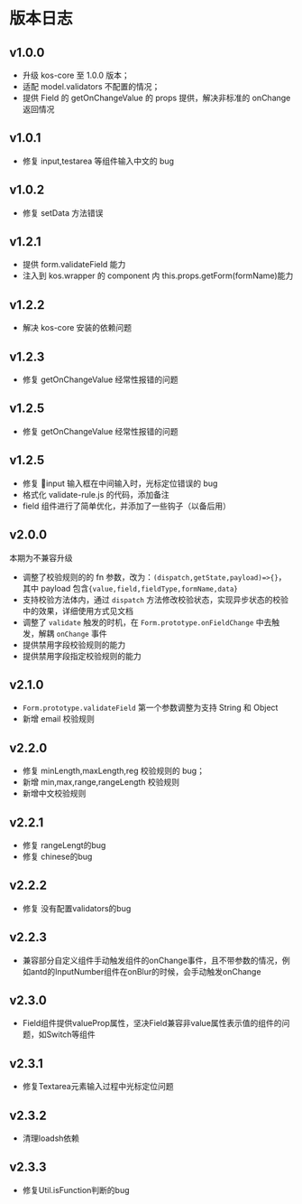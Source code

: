 # 版本日志

## v1.0.0

- 升级 kos-core 至 1.0.0 版本；
- 适配 model.validators 不配置的情况；
- 提供 Field 的 getOnChangeValue 的 props 提供，解决非标准的 onChange 返回情况

## v1.0.1

- 修复 input,testarea 等组件输入中文的 bug

## v1.0.2

- 修复 setData 方法错误

## v1.2.1

- 提供 form.validateField 能力
- 注入到 kos.wrapper 的 component 内 this.props.getForm(formName)能力

## v1.2.2

- 解决 kos-core 安装的依赖问题

## v1.2.3

- 修复 getOnChangeValue 经常性报错的问题

## v1.2.5

- 修复 getOnChangeValue 经常性报错的问题

## v1.2.5

- 修复 input 输入框在中间输入时，光标定位错误的 bug
- 格式化 validate-rule.js 的代码，添加备注
- field 组件进行了简单优化，并添加了一些钩子（以备后用）

## v2.0.0

本期为不兼容升级

- 调整了校验规则的的 fn 参数，改为：`(dispatch,getState,payload)=>{}`，其中 payload 包含`{value,field,fieldType,formName,data}`
- 支持校验方法体内，通过 `dispatch` 方法修改校验状态，实现异步状态的校验中的效果，详细使用方式见文档
- 调整了 `validate` 触发的时机，在 `Form.prototype.onFieldChange` 中去触发，解耦 `onChange` 事件
- 提供禁用字段校验规则的能力
- 提供禁用字段指定校验规则的能力

## v2.1.0

- `Form.prototype.validateField` 第一个参数调整为支持 String 和 Object
- 新增 email 校验规则

## v2.2.0

- 修复 minLength,maxLength,reg 校验规则的 bug；
- 新增 min,max,range,rangeLength 校验规则
- 新增中文校验规则


## v2.2.1

- 修复 rangeLengt的bug
- 修复 chinese的bug


## v2.2.2

- 修复 没有配置validators的bug


## v2.2.3

- 兼容部分自定义组件手动触发组件的onChange事件，且不带参数的情况，例如antd的InputNumber组件在onBlur的时候，会手动触发onChange


## v2.3.0

- Field组件提供valueProp属性，坚决Field兼容非value属性表示值的组件的问题，如Switch等组件


## v2.3.1

- 修复Textarea元素输入过程中光标定位问题



## v2.3.2

- 清理loadsh依赖



## v2.3.3

- 修复Util.isFunction判断的bug
